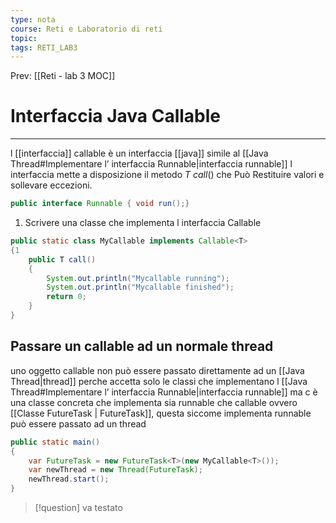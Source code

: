 ```yaml
---
type: nota
course: Reti e Laboratorio di reti
topic: 
tags: RETI_LAB3 
---
```


Prev: [[Reti - lab 3 MOC]]

# Interfaccia Java Callable
---

l [[interfaccia]] callable è un interfaccia [[java]]  simile al [[Java Thread#Implementare l’ interfaccia Runnable|interfaccia runnable]] l interfaccia mette a disposizione il metodo _T call_() che Può Restituire valori e sollevare eccezioni. 
```java
public interface Runnable { void run();}
```

1. Scrivere una classe che implementa l interfaccia Callable
```java
public static class MyCallable implements Callable<T>
{1
	public T call() 
	{
		System.out.println("Mycallable running");
		System.out.println("Mycallable finished");
		return 0;
	}
}	
```





## Passare un callable ad un normale thread
uno oggetto callable non può essere passato direttamente ad un [[Java Thread|thread]] perche accetta solo le classi che implementano l [[Java Thread#Implementare l’ interfaccia Runnable|interfaccia runnable]] ma c è una classe concreta che implementa sia runnable che callable ovvero [[Classe FutureTask | FutureTask]], questa siccome implementa runnable può essere passato ad un thread

```java
public static main()
{
	var FutureTask = new FutureTask<T>(new MyCallable<T>());  
	var newThread = new Thread(FutureTask);
	newThread.start();
}
```

> [!question]
> va testato
